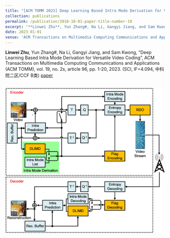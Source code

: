 ```yaml
---
title: "[ACM TOMM 2023] Deep Learning Based Intra Mode Derivation for Versatile Video Coding"
collection: publications
permalink: /publication/2010-10-01-paper-title-number-10
excerpt: '**Linwei Zhu**, Yun Zhang#, Na Li, Gangyi Jiang, and Sam Kwong, “Deep Learning Based Intra Mode Derivation for Versatile Video Coding”, ACM Transactions on Multimedia Computing Communications and Applications (ACM TOMM), vol. 19, no. 2s, article 96, pp. 1-20, 2023. (SCI, IF=4.094, 中科院二区/CCF B类) [paper](https://dl.acm.org/doi/10.1145/3563699)'
date: 2023-01-01
venue: 'ACM Transactions on Multimedia Computing Communications and Applications (ACM TOMM)'
---
```

**Linwei Zhu**, Yun Zhang#, Na Li, Gangyi Jiang, and Sam Kwong, “Deep Learning Based Intra Mode Derivation for Versatile Video Coding”, ACM Transactions on Multimedia Computing Communications and Applications (ACM TOMM), vol. 19, no. 2s, article 96, pp. 1-20, 2023. (SCI, IF=4.094, 中科院二区/CCF B类) [paper](https://dl.acm.org/doi/10.1145/3563699)


<br/><img src='/images/mode.jpg'>

